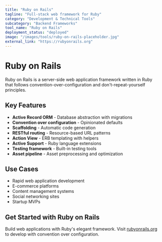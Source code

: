 ```yaml
---
title: "Ruby on Rails"
tagline: "Full-stack web framework for Ruby"
category: "Development & Technical Tools"
subcategory: "Backend Frameworks"
tool_name: "Ruby on Rails"
deployment_status: "deployed"
image: "/images/tools/ruby-on-rails-placeholder.jpg"
external_link: "https://rubyonrails.org"
---
```


# Ruby on Rails

Ruby on Rails is a server-side web application framework written in Ruby that follows convention-over-configuration and don't-repeat-yourself principles.

## Key Features

- **Active Record ORM** - Database abstraction with migrations
- **Convention over configuration** - Opinionated defaults
- **Scaffolding** - Automatic code generation
- **RESTful routing** - Resource-based URL patterns
- **Action View** - ERB templating with helpers
- **Active Support** - Ruby language extensions
- **Testing framework** - Built-in testing tools
- **Asset pipeline** - Asset preprocessing and optimization

## Use Cases

- Rapid web application development
- E-commerce platforms
- Content management systems
- Social networking sites
- Startup MVPs

## Get Started with Ruby on Rails

Build web applications with Ruby's elegant framework. Visit [rubyonrails.org](https://rubyonrails.org) to develop with convention over configuration.